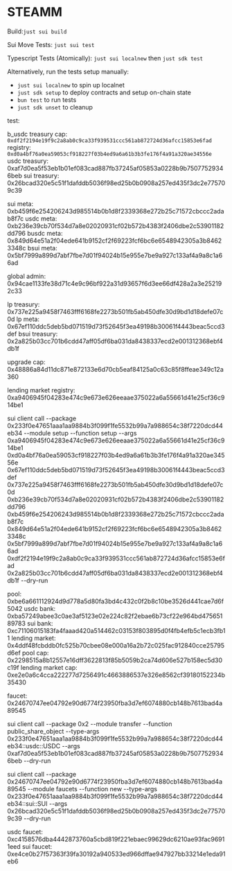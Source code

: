 # STEAMM

Build:`just sui build`

Sui Move Tests: `just sui test`

Typescript Tests (Atomically):
`just sui localnew` then `just sdk test`

Alternatively, run the tests setup manually:
- `just sui localnew` to spin up localnet
- `just sdk setup` to deploy contracts and setup on-chain state
- `bun test` to run tests
- `just sdk unset` to cleanup




test:


b_usdc treasury cap: `0xdf2f2194e19f9c2a8ab0c9ca33f939531ccc561ab872724d36afcc15853e6fad`
registry: `0xd0a4bf76a0ea59053cf918227f03b4ed9a6a61b3b3fe176f4a91a320ae34556e`
usdc treasury: 0xaf7d0ea5f53eb1b01ef083cad887fb37245af05853a0228b9b75077529346beb
sui treasury: 0x26bcad320e5c51f1dafddb5036f98ed25b0b0908a257ed435f3dc2e775709c39

sui meta: 0xb459f6e254206243d985514b0b1d8f2339368e272b25c71572cbccc2adab8f7c
usdc meta: 0xb236e39cb70f534d7a8e02020931cf02b572b4383f2406dbe2c53901182dd796
busdc meta: 0x849d64e51a2f04ede641b9152cf2f69223fcf6bc6e6548942305a3b84623348c
bsui meta: 0x5bf7999a899d7abf7fbe7d01f94024b15e955e7be9a927c133af4a9a8c1a66ad

global admin: 0x94cae1133fe38d71c4e9c96bf922a31d93657f6d3ee66df428a2a3e252192c33


lp treasury: 0x737e225a9458f7463fff6168fe2273b501fb5ab450dfe30d9bd1d18defe07c0d
lp meta: 0x67ef110ddc5deb5bd071519d73f52645f3ea49198b30061f4443beac5ccd3def
bsui treasury: 0x2a825b03cc701b6cdd47aff05df6ba031da8438337ecd2e001312368ebf4db1f

upgrade cap: 0x48886a84d11dc871e872133e6d70cb5eaf84125a0c63c85f8ffeae349c12a360


lending market registry: 0xa9406945f04283e474c9e673e626eeaae375022a6a55661d41e25cf36c914be1

sui client call --package 0x233f0e47651aaa1aa9884b3f099f1fe5532b99a7a988654c38f7220dcd44eb34 --module setup --function setup --args 0xa9406945f04283e474c9e673e626eeaae375022a6a55661d41e25cf36c914be1 0xd0a4bf76a0ea59053cf918227f03b4ed9a6a61b3b3fe176f4a91a320ae34556e 0x67ef110ddc5deb5bd071519d73f52645f3ea49198b30061f4443beac5ccd3def 0x737e225a9458f7463fff6168fe2273b501fb5ab450dfe30d9bd1d18defe07c0d 0xb236e39cb70f534d7a8e02020931cf02b572b4383f2406dbe2c53901182dd796 0xb459f6e254206243d985514b0b1d8f2339368e272b25c71572cbccc2adab8f7c 0x849d64e51a2f04ede641b9152cf2f69223fcf6bc6e6548942305a3b84623348c 0x5bf7999a899d7abf7fbe7d01f94024b15e955e7be9a927c133af4a9a8c1a66ad 0xdf2f2194e19f9c2a8ab0c9ca33f939531ccc561ab872724d36afcc15853e6fad 0x2a825b03cc701b6cdd47aff05df6ba031da8438337ecd2e001312368ebf4db1f --dry-run


pool: 0xbe6a661112924d9d778a5d80fa3bd4c432c0f2b8c10be3526d441cae7d6f5042
usdc bank: 0xba57249abee3c0ae3af5123e02e224c82f2ebae6b73cf22e964bd47565189783
sui bank: 0xc71106015183fa4faaad420a514462c03153f803895d0f4fb4efb5c1ecb3fb11
lending market: 0x4ddf48fcbddb0fc525b70cbee08e000a16a2b72c025fac912840cce25795d6ef
pool cap: 0x2298515a8b12557e16dff3622813f85b5059b2ca74d606e527b158ec5d30c19f
lending market cap: 0xe2e0a6c4cca222277d7256491c4663886537e326e8562cf39180152234b35430

faucet: 0x24670747ee04792e90d6774f23950fba3d7ef6074880cb148b7613bad4a89545


sui client call --package 0x2 --module transfer --function public_share_object --type-args 0x233f0e47651aaa1aa9884b3f099f1fe5532b99a7a988654c38f7220dcd44eb34::usdc::USDC --args 0xaf7d0ea5f53eb1b01ef083cad887fb37245af05853a0228b9b75077529346beb --dry-run

sui client call --package 0x24670747ee04792e90d6774f23950fba3d7ef6074880cb148b7613bad4a89545 --module faucets --function new --type-args 0x233f0e47651aaa1aa9884b3f099f1fe5532b99a7a988654c38f7220dcd44eb34::sui::SUI --args 0x26bcad320e5c51f1dafddb5036f98ed25b0b0908a257ed435f3dc2e775709c39 --dry-run


usdc faucet: 0xc4158576dba4442873760a5cbd819f221ebaec99629dc6210ae93fac96911eed
sui faucet: 0xe4ce0b27f57363f39fa30192a940533ed966dffae947927bb33214e1eda91eb6